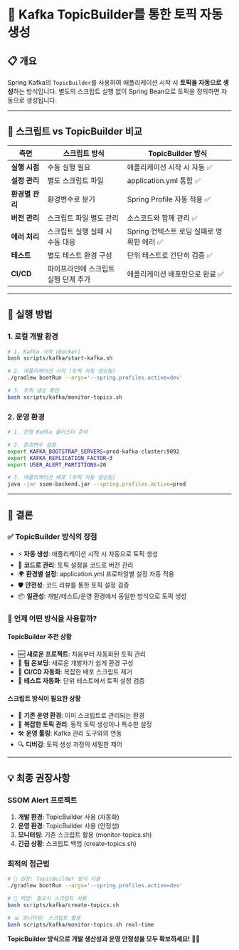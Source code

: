 # 🚀 Kafka TopicBuilder를 통한 토픽 자동 생성

## 📋 개요

Spring Kafka의 `TopicBuilder`를 사용하여 애플리케이션 시작 시 **토픽을 자동으로 생성**하는 방식입니다. 별도의 스크립트 실행 없이 Spring Bean으로 토픽을 정의하면 자동으로 생성됩니다.

---

## 🎯 **스크립트 vs TopicBuilder 비교**

| 측면 | 스크립트 방식 | TopicBuilder 방식 |
|------|---------------|-------------------|
| **실행 시점** | 수동 실행 필요 | 애플리케이션 시작 시 자동 ✅ |
| **설정 관리** | 별도 스크립트 파일 | application.yml 통합 ✅ |
| **환경별 관리** | 환경변수로 분기 | Spring Profile 자동 적용 ✅ |
| **버전 관리** | 스크립트 파일 별도 관리 | 소스코드와 함께 관리 ✅ |
| **에러 처리** | 스크립트 실행 실패 시 수동 대응 | Spring 컨텍스트 로딩 실패로 명확한 에러 ✅ |
| **테스트** | 별도 테스트 환경 구성 | 단위 테스트로 간단히 검증 ✅ |
| **CI/CD** | 파이프라인에 스크립트 실행 단계 추가 | 애플리케이션 배포만으로 완료 ✅ |

---

## 🚀 **실행 방법**

### 1. **로컬 개발 환경**
```bash
# 1. Kafka 시작 (Docker)
bash scripts/kafka/start-kafka.sh

# 2. 애플리케이션 시작 (토픽 자동 생성됨)
./gradlew bootRun --args='--spring.profiles.active=dev'

# 3. 토픽 생성 확인
bash scripts/kafka/monitor-topics.sh
```

### 2. **운영 환경**
```bash
# 1. 운영 Kafka 클러스터 준비

# 2. 환경변수 설정
export KAFKA_BOOTSTRAP_SERVERS=prod-kafka-cluster:9092
export KAFKA_REPLICATION_FACTOR=3
export USER_ALERT_PARTITIONS=20

# 3. 애플리케이션 배포 (토픽 자동 생성됨)
java -jar ssom-backend.jar --spring.profiles.active=prod
```

---

## 🎉 **결론**

### ✅ **TopicBuilder 방식의 장점**
- ⚡ **자동 생성**: 애플리케이션 시작 시 자동으로 토픽 생성
- 🔧 **코드로 관리**: 토픽 설정을 코드로 버전 관리
- 🌍 **환경별 설정**: application.yml 프로파일별 설정 자동 적용
- 🛡️ **안전성**: 코드 리뷰를 통한 토픽 설정 검증
- 📦 **일관성**: 개발/테스트/운영 환경에서 동일한 방식으로 토픽 생성

### 🔄 **언제 어떤 방식을 사용할까?**

#### **TopicBuilder 추천 상황**
- 🆕 **새로운 프로젝트**: 처음부터 자동화된 토픽 관리
- 👥 **팀 온보딩**: 새로운 개발자가 쉽게 환경 구성
- 🔄 **CI/CD 자동화**: 복잡한 배포 스크립트 제거
- 🧪 **테스트 자동화**: 단위 테스트에서 토픽 설정 검증

#### **스크립트 방식이 필요한 상황**
- 🏢 **기존 운영 환경**: 이미 스크립트로 관리되는 환경
- 🔧 **복잡한 토픽 관리**: 동적 토픽 생성이나 특수한 설정
- 🛠️ **운영 툴링**: Kafka 관리 도구와의 연동
- 🔍 **디버깅**: 토픽 생성 과정의 세밀한 제어

---

## 💡 **최종 권장사항**

### **SSOM Alert 프로젝트**
1. **개발 환경**: TopicBuilder 사용 (자동화)
2. **운영 환경**: TopicBuilder 사용 (안정성)
3. **모니터링**: 기존 스크립트 활용 (monitor-topics.sh)
4. **긴급 상황**: 스크립트 백업 (create-topics.sh)

### **최적의 접근법**
```bash
# 🎯 권장: TopicBuilder 방식 사용
./gradlew bootRun --args='--spring.profiles.active=dev'

# 🔄 백업: 필요시 스크립트 사용
bash scripts/kafka/create-topics.sh

# 📊 모니터링: 스크립트 활용
bash scripts/kafka/monitor-topics.sh real-time
```

**TopicBuilder 방식으로 개발 생산성과 운영 안정성을 모두 확보하세요!** 🚀✨
